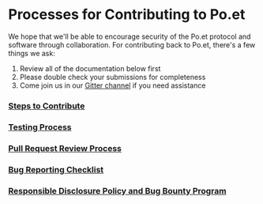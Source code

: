 # Processes for Contributing to Po.et

We hope that we'll be able to encourage security of the Po.et protocol and software through  collaboration.  For contributing back to Po.et, there's a few things we ask:

1. Review all of the documentation below first
1. Please double check your submissions for completeness
1. Come join us in our [Gitter channel](http://gitter.im/poetapp) if you need assistance


### [Steps to Contribute](../CONTRIBUTING.md)

### [Testing Process](testing.md)

### [Pull Request Review Process](pr-review.md)

### [Bug Reporting Checklist](bug-reporting.md)

### [Responsible Disclosure Policy and Bug Bounty Program](../SECURITY.md)
